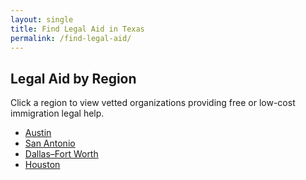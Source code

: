 ```yaml
---
layout: single
title: Find Legal Aid in Texas
permalink: /find-legal-aid/
---
```


## Legal Aid by Region

Click a region to view vetted organizations providing free or low-cost immigration legal help.

- [Austin](/find-legal-aid/austin)
- [San Antonio](/find-legal-aid/san-antonio)
- [Dallas–Fort Worth](/find-legal-aid/dallas-fort-worth)
- [Houston](/find-legal-aid/houston)
